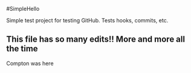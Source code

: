 #SimpleHello

Simple test project for testing GitHub.
Tests hooks, commits, etc.

This file has so many edits!!
More and more all the time
------------------------------

Compton was here
